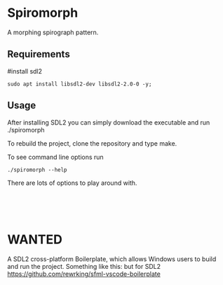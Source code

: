 # Spiromorph
A morphing spirograph pattern.

## Requirements
#install sdl2

    sudo apt install libsdl2-dev libsdl2-2.0-0 -y;

## Usage
 After installing SDL2 you can simply download the executable and run ./spiromorph

 To rebuild the project, clone the repository and type make.

 To see command line options run
    
    ./spiromorph --help
There are lots of options to play around with.

<br>
<br>
<br>

# WANTED
 A SDL2 cross-platform Boilerplate, which allows Windows users to build and run the project.
 Something like this: but for SDL2
 https://github.com/rewrking/sfml-vscode-boilerplate
